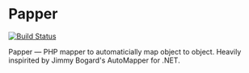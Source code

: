 Papper 
======

[![Build Status](https://travis-ci.org/idr0id/Papper.png?branch=master)](https://travis-ci.org/idr0id/Papper)

Papper — PHP mapper to automaticially map object to object. Heavily inspirited by Jimmy Bogard's AutoMapper for .NET.
